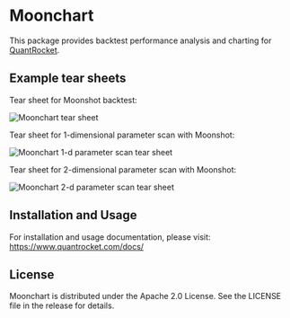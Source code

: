 # Moonchart
This package provides backtest performance analysis and charting for [QuantRocket](https://www.quantrocket.com).

## Example tear sheets

Tear sheet for Moonshot backtest:

![Moonchart tear sheet](https://github.com/quantrocket-llc/moonchart/raw/master/docs/tearsheet-details-example.jpg "Example tear sheet created from a Moonshot backtest")

Tear sheet for 1-dimensional parameter scan with Moonshot:

![Moonchart 1-d parameter scan tear sheet](https://github.com/quantrocket-llc/moonchart/raw/master/docs/paramscan-1d-example.jpg "Example tear sheet created from a Moonshot 1-d parameter scan")

Tear sheet for 2-dimensional parameter scan with Moonshot:

![Moonchart 2-d parameter scan tear sheet](https://github.com/quantrocket-llc/moonchart/raw/master/docs/paramscan-2d-example.jpg "Example tear sheet created from a Moonshot 2-d parameter scan")

## Installation and Usage

For installation and usage documentation, please visit: https://www.quantrocket.com/docs/

## License

Moonchart is distributed under the Apache 2.0 License. See the LICENSE file in the release for details.
